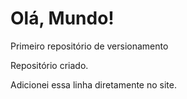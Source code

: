 # Olá, Mundo!
 Primeiro repositório de versionamento

 Repositório criado.

Adicionei essa linha diretamente no site.
